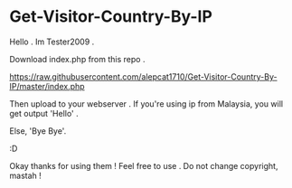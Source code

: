 Get-Visitor-Country-By-IP
=========================


Hello . Im Tester2009 .


Download index.php from this repo .

https://raw.githubusercontent.com/alepcat1710/Get-Visitor-Country-By-IP/master/index.php

Then upload to your webserver . If you're using ip from Malaysia, you will get output 'Hello' .

Else, 'Bye Bye'.

:D


Okay thanks for using them ! Feel free to use . Do not change copyright, mastah !
